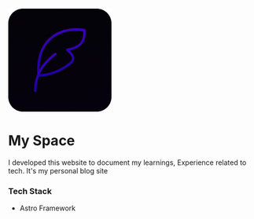 ![logo](/public/images/Logo.png)

# My Space

I developed this website to document my learnings, Experience related to tech. It's my personal blog site


### Tech Stack

- Astro Framework

